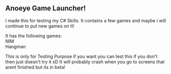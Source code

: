 ## Anoeye Game Launcher!
I made this for testing my C# Skills. It contains a few games and maybe i will continue to put new games on it!

It has the following games:
<br>NIM
<br>Hangman

This is only for Testing Purpose if you want you can test this if you don't then just doesn't try it xD
It will probably crash when you go to screens that arent finished but its in beta!
